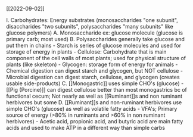 [[2022-09-02]]

I. Carbohydrates: Energy substrates (monosaccharides "one subunit", disaccharides "two subunits", polysaccharides "many subunits" like glucose polymers)
	A. Monosaccharide ex: glucose molecule (glucose is primary carb; most used)
	B. Polysaccharides generally take glucose and put them in chains 
		- Starch is series of glucose molecules and used for storage of energy in plants
		- Cellulose: Carbohydrate that is main component of the cell walls of most plants; used for physical structure of plants (like skeleton)
		- Glycogen: storage form of energy for animals
		- Chemical digestion can digest starch and glycogen, but NOT cellulose
		- Microbial digestion can digest starch, cellulose, and glycogen (creates usable side-products)
	C. [[Monogastric]] uses simple CHO's (glucose)
		- [[Pig (Porcine)]] can digest cellulose better than most monogastrics bc of functional cecum; Not nearly as well as [[Ruminant]]s and non ruminant herbivores but some
	D. [[Ruminant]]s and non-ruminant herbivores use simple CHO's (glucose) as well as volatile fatty acids 
		- VFA's; Primary source of energy (>80% in ruminants and >60% in non ruminant herbivores)
		- Acetic acid, propionic acid, and butyric acid are main fatty acids and used to make ATP in a different way than simple carbs